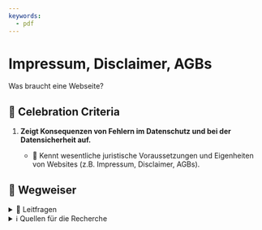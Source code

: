 ```yaml
---
keywords:
  - pdf
---
```


# Impressum, Disclaimer, AGBs

Was braucht eine Webseite?

## 🎉 Celebration Criteria

1. **Zeigt Konsequenzen von Fehlern im Datenschutz und bei der Datensicherheit auf.**

    - :dart: Kennt wesentliche juristische Voraussetzungen und Eigenheiten von Websites (z.B. Impressum, Disclaimer, AGBs).

## :compass: Wegweiser

<details>
  <summary> 🤔 Leitfragen </summary>

- Was ist ein Impressum?
- Warum braucht es ein Impressum?
- Was gehört in ein Impressum?
- Gibt es eine Impressumspflicht in der Schweiz?
- Was ist ein Disclaimer?
- Weshalb und wann ist ein Disclaimer sinnvoll?
- Für was könne man einen Disclaimer brauchen? (eventuell Bsp. müssen nicht nur aus der IT sein)
- Sind Disclaimer Pflicht?
- Gibt es Limitation bei Disclaimer?
- Was sind AGBs?
- Wan sind diese sinnvoll?
- Was sollte man in AGBs Regeln?
- Sind AGBs Pflicht?
- Gibt es Limitation bei AGBs?
-...

</details>

<details>
  <summary> ℹ️ Quellen für die Recherche</summary>

- [**Hostpoint:** Impressumspflicht ab Frühling in der Schweiz](https://www.hostpoint.ch/blog/impressumspflicht-ab-fruehling-auch-in-der-schweiz/#:~:text=In%20der%20Schweiz%20besteht%20bislang,Gesch%C3%A4ftsverkehr%C2%BB%20in%20der%20Schweiz%20eingef%C3%BChrt.)

- [**cyon:** Websites: Wer benötigt ein Impressum und was muss darin stehen?](https://www.cyon.ch/blog/Impressum-Websites)

- [**beobachter.ch:** EIGENE WEBSITE ERSTELLEN: Das müssen Sie rechtlich beachten](https://www.beobachter.ch/digital/multimedia/eigene-website-erstellen-das-mussen-sie-rechtlich-beachten)

- [**weka:** Impressumspflicht Schweiz: So erstellen Sie rechtssichere Websites](https://www.weka.ch/themen/marketing-verkauf/online-marketing/e-commerce/article/impressumspflicht-schweiz-so-erstellen-sie-rechtssichere-websites/)

- [**020webdesign.ch:** Checkliste zur rechtlich sicheren Website in der Schweiz](https://8020webdesign.ch/checkliste-rechtlich-sichere-website-schweiz/)


</details>
